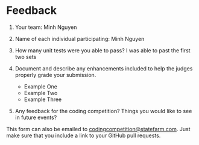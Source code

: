 # Feedback

1. Your team: Minh Nguyen
2. Name of each individual participating: Minh Nguyen
3. How many unit tests were you able to pass? I was able to past the first two sets
4. Document and describe any enhancements included to help the judges properly grade your submission.
    - Example One
    - Example Two
    - Example Three

5. Any feedback for the coding competition? Things you would like to see in future events?

This form can also be emailed to [codingcompetition@statefarm.com](mailto:codingcompetition@statefarm.com). Just make sure that you include a link to your GitHub pull requests.
